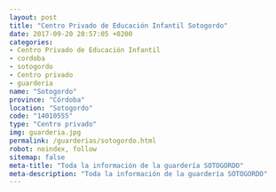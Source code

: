 ```yaml
---
layout: post
title: "Centro Privado de Educación Infantil Sotogordo"
date: 2017-09-20 20:57:05 +0200
categories:
- Centro Privado de Educación Infantil
- cordoba
- sotogordo
- Centro privado
- guarderia
name: "Sotogordo"
province: "Córdoba"
location: "Sotogordo"
code: "14010555"
type: "Centro privado"
img: guarderia.jpg
permalink: /guarderias/sotogordo.html
robot: noindex, follow
sitemap: false
meta-title: "Toda la información de la guardería SOTOGORDO"
meta-description: "Toda la información de la guardería SOTOGORDO"
---
```

